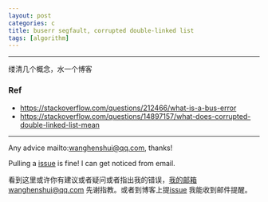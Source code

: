 ```yaml
---
layout: post
categories: c
title: buserr segfault, corrupted double-linked list
tags: [algorithm]
---
```


  

---

缕清几个概念，水一个博客







### Ref

- https://stackoverflow.com/questions/212466/what-is-a-bus-error
- https://stackoverflow.com/questions/14897157/what-does-corrupted-double-linked-list-mean

---

Any advice mailto:wanghenshui@qq.com, thanks! 

Pulling a [issue](https://github.com/wanghenshui/wanghenshui.github.io/issues/new) is fine! I can get noticed from email.

看到这里或许你有建议或者疑问或者指出我的错误，我的邮箱wanghenshui@qq.com 先谢指教。或者到博客上提[issue](https://github.com/wanghenshui/wanghenshui.github.io/issues/new) 我能收到邮件提醒。